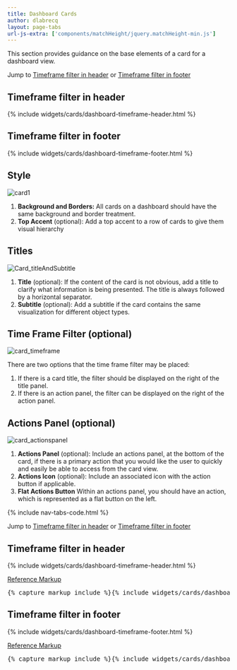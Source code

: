 ```yaml
---
title: Dashboard Cards
author: dlabrecq
layout: page-tabs
url-js-extra: ['components/matchHeight/jquery.matchHeight-min.js']
---
```

<div class="tab-content">
  <div role="tabpanel" class="tab-pane active" id="overview">
    <p>This section provides guidance on the base elements of a card for a dashboard view.</p>
    <p>Jump to <a href="#example-overview-1">Timeframe filter in header</a> or <a href="#example-overview-2">Timeframe filter in footer</a></p>
    <h2 id="example-overview-1">Timeframe filter in header</h2>
    <div class="example">
      <div class="row">
        <div class="col-md-6">
          <div class="example-pf">
            {% include widgets/cards/dashboard-timeframe-header.html %}
          </div>
        </div>
      </div>
    </div>
    <h2 id="example-overview-2">Timeframe filter in footer</h2>
    <div class="example">
      <div class="row">
        <div class="col-md-6">
          <div class="example-pf">
            {% include widgets/cards/dashboard-timeframe-footer.html %}
          </div>
        </div>
      </div>
    </div>
  </div>
  <div role="tabpanel" class="tab-pane" id="design">
    <h2>Style</h2>
    <div class="row">
      <div class="col-md-7 col-lg-5">
        <img src="{{site.baseurl}}assets/img/card1.png" alt="card1"/>
      </div>
      <div class="col-md-5 col-lg-7">
        <ol>
          <li><b>Background and Borders:</b> All cards on a dashboard should have the same background and border treatment.</li>
          <li><b>Top Accent</b> (optional): Add a top accent to a row of cards to give them visual hierarchy</li>
        </ol>
      </div>
    </div>
    <h2>Titles</h2>
    <div class="row">
      <div class="col-md-7 col-lg-5">
        <img src="{{site.baseurl}}assets/img/Card_titleAndSubtitle.png" alt="Card_titleAndSubtitle"/>
      </div>
      <div class="col-md-5 col-lg-7">
        <ol>
          <li><b>Title</b> (optional): If the content of the card is not obvious, add a title to clarify what information is being presented.  The title is always followed by a horizontal separator.</li>
          <li><b>Subtitle</b> (optional): Add a subtitle if the card contains the same visualization for different object types.</li>
        </ol>
      </div>
    </div>
    <h2>Time Frame Filter (optional)</h2>
    <div class="row">
      <div class="col-md-7 col-lg-5">
        <img src="{{site.baseurl}}assets/img/card_timeframe.png" alt="card_timeframe"/>
      </div>
      <div class="col-md-5 col-lg-7">
        <p>There are two options that the time frame filter may be placed:</p>
        <ol>
          <li>If there is a card title, the filter should be displayed on the right of the title panel.</li>
          <li>If there is an action panel, the filter can be displayed on the right of the action panel.</li>
        </ol>
      </div>
    </div>
    <h2>Actions Panel (optional)</h2>
    <div class="row">
      <div class="col-md-7 col-lg-5">
        <img src="{{site.baseurl}}assets/img/card_actionspanel.png" alt="card_actionspanel"/>
      </div>
      <div class="col-md-5 col-lg-7">
        <ol>
          <li><b>Actions Panel</b> (optional): Include an actions panel, at the bottom of the card, if there is a primary action that you would like the user to quickly and easily be able to access from the card view.</li>
          <li><b>Actions Icon</b> (optional): Include an associated icon with the action button if applicable.</li>
          <li><b>Flat Actions Button</b> Within an actions panel, you should have an action, which is represented as a flat button on the left.</li>
        </ol>
      </div>
    </div>
  </div>
  <div role="tabpanel" class="tab-pane" id="code">
    {% include nav-tabs-code.html %}
    <div class="tab-content">
      <div role="tabpanel" class="tab-pane nested active" id="html-css">
        <p>Jump to <a href="#example-code-1">Timeframe filter in header</a> or <a href="#example-code-2">Timeframe filter in footer</a></p>
        <h2 id="example-code-1">Timeframe filter in header</h2>
        <div class="example">
          <div class="row">
            <div class="col-md-6">
              <div class="example-pf">
                {% include widgets/cards/dashboard-timeframe-header.html %}
              </div>
            </div>
          </div>
        </div>
        <p class="reference-markup"><a class="collapse-toggle" data-toggle="collapse" aria-expanded="true" aria-controls="markup-1" href="#markup-1">Reference Markup</a></p>
        <div class="collapse in" id="markup-1">
          <pre class="prettyprint">{% capture markup_include %}{% include widgets/cards/dashboard-timeframe-header.html %}{% endcapture %}{{ markup_include | xml_escape }}</pre>
        </div>
        <h2 id="example-code-2">Timeframe filter in footer</h2>
        <div class="example">
          <div class="row">
            <div class="col-md-6">
              <div class="example-pf">
                {% include widgets/cards/dashboard-timeframe-footer.html %}
              </div>
            </div>
          </div>
        </div>
        <p class="reference-markup"><a class="collapse-toggle" data-toggle="collapse" aria-expanded="true" aria-controls="markup-2" href="#markup-2">Reference Markup</a></p>
        <div class="collapse in" id="markup-2">
          <pre class="prettyprint">{% capture markup_include %}{% include widgets/cards/dashboard-timeframe-footer.html %}{% endcapture %}{{ markup_include | xml_escape }}</pre>
        </div>
      </div>
      <div role="tabpanel" class="tab-pane nested" id="angular">
        <div ng-app="docsApp" ng-controller="DocsController" class="content">
          <div ng-include src="'/components/angular-patternfly/dist/docs/partials/api/patternfly.card.directive.pfCard - Timeframe Filters.html'"></div>
        </div>
      </div>
    </div>
  </div>
</div>

